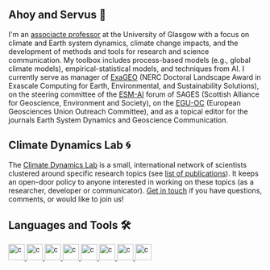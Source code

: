 ## Ahoy and Servus 👋
I'm an [associacte professor](https://www.gla.ac.uk/schools/ges/staff/sebastianmutz/) at the University of Glasgow with a focus on climate and Earth system dynamics, climate change impacts, and the development of methods and tools for research and science communication. My toolbox includes process-based models (e.g., global climate models), empirical-statistical models, and techniques from AI. I currently serve as manager of [ExaGEO](https://www.exageo.org/) (NERC Doctoral Landscape Award in Exascale Computing for Earth, Environmental, and Sustainability Solutions), on the steering committee of the [ESM-AI](https://sages.ac.uk/research/fora/earth-system-modelling-artificial-intelligence-esm-ai/) forum of SAGES (Scottish Alliance for Geoscience, Environment and Society), on the [EGU-OC](https://www.egu.eu/outreach/) (European Geosciences Union Outreach Committee), and as a topical editor for the journals Earth System Dynamics and Geoscience Communication.

## Climate Dynamics Lab 🌀
The [Climate Dynamics Lab](https://mutz.science/) is a small, international network of scientists clustered around specific research topics (see [list of publications](https://mutz.science/res/pub.html)). It keeps an open-door policy to anyone interested in working on these topics (as a researcher, developer or communicator). [Get in touch](mailto:sebastian@mutz.science) if you have questions, comments, or would like to join us!

## Languages and Tools 🛠
<p align="left"> 
<a href="https://fortran-lang.org/" target="_blank" rel="noreferrer"> <img src="https://cdn.jsdelivr.net/gh/devicons/devicon@latest/icons/fortran/fortran-original.svg" alt="c" width="32" height="32"/> </a>
<a href="https://fpm.fortran-lang.org/index.html" target="_blank" rel="noreferrer"> <img src="https://fpm.fortran-lang.org/_images/fpm-logo-color.svg" alt="c" width="32" height="32"/> </a>  
<a href="https://www.python.org/" target="_blank" rel="noreferrer"> <img src="https://cdn.jsdelivr.net/gh/devicons/devicon@latest/icons/python/python-original.svg" alt="c" width="32" height="32"/> </a>
<a href="https://www.linux.org/" target="_blank" rel="noreferrer"> <img src="https://cdn.jsdelivr.net/gh/devicons/devicon@latest/icons/linux/linux-original.svg" alt="c" width="32" height="32"/> </a>
<a href="https://kde.org/" target="_blank" rel="noreferrer"> <img src="https://kde.org/stuff/clipart/logo/kde-logo-blue-transparent-source.svg" alt="c" width="32" height="32"/> </a>
<a href="https://kate-editor.org" target="_blank" rel="noreferrer"> <img src="https://kate-editor.org/images/kate-source-original.svg" alt="c" width="32" height="32"/> </a>  
<a href="https://www.blender.org/" target="_blank" rel="noreferrer"> <img src="https://cdn.jsdelivr.net/gh/devicons/devicon@latest/icons/blender/blender-original.svg" alt="c" width="32" height="32"/> </a>
<a href="https://inkscape.org/" target="_blank" rel="noreferrer"> <img src="https://cdn.jsdelivr.net/gh/devicons/devicon@latest/icons/inkscape/inkscape-original.svg" alt="c" width="32" height="32"/> </a>
</p>                 

<!--
**sebastian-mutz/sebastian-mutz** is a ✨ _special_ ✨ repository because its `README.md` (this file) appears on your GitHub profile.

Here are some ideas to get you started:

- 🔭 I’m currently working on ...
- 🌱 I’m currently learning ...
- 👯 I’m looking to collaborate on ...
- 🤔 I’m looking for help with ...
- 💬 Ask me about ...
- 📫 How to reach me: ...
- 😄 Pronouns: ...
- ⚡ Fun fact: ...
-->
